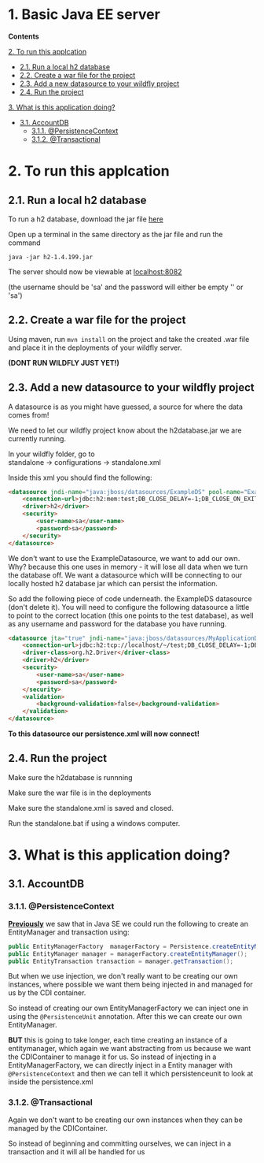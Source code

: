 # 1. Basic Java EE server

**Contents**

[2. To run this applcation](#2-to-run-this-applcation)
- [2.1. Run a local h2 database](#21-run-a-local-h2-database)
- [2.2. Create a war file for the project](#22-create-a-war-file-for-the-project)    
- [2.3. Add a new datasource to your wildfly project](#23-add-a-new-datasource-to-your-wildfly-project)
- [2.4. Run the project](#24-run-the-project)

[3. What is this application doing?](#3-what-is-this-application-doing)    
- [3.1. AccountDB](#31-accountdb)        
    - [3.1.1. @PersistenceContext](#311-persistencecontext)        
    - [3.1.2. @Transactional](#312-transactional)

# 2. To run this applcation

## 2.1. Run a local h2 database
To run a h2 database, download the jar file [here](http://repo2.maven.org/maven2/com/h2database/h2/1.4.199/h2-1.4.199.jar)

Open up a terminal in the same directory as the jar file and run the command

`java -jar h2-1.4.199.jar`

The server should now be viewable at [localhost:8082](http://localhost:8082)

(the username should be 'sa' and the password will either be empty '' or 'sa')

## 2.2. Create a war file for the project
Using maven, run `mvn install` on the project and take the created .war file and place it in the deployments of your wildfly server.

**(DONT RUN WILDFLY JUST YET!)**

## 2.3. Add a new datasource to your wildfly project
A datasource is as you might have guessed, a source for where the data comes from!

We need to let our wildfly project know about the h2database.jar we are currently running.


In your wildfly folder, go to\
standalone -> configurations -> standalone.xml

Inside this xml you should find the following:
```html
<datasource jndi-name="java:jboss/datasources/ExampleDS" pool-name="ExampleDS" enabled="true" use-java-context="true">
    <connection-url>jdbc:h2:mem:test;DB_CLOSE_DELAY=-1;DB_CLOSE_ON_EXIT=FALSE</connection-url>
    <driver>h2</driver>
    <security>
        <user-name>sa</user-name>
        <password>sa</password>
    </security>
</datasource>
```

We don't want to use the ExampleDatasource, we want to add our own. Why? because this one uses in memory - it will lose all data when we turn the database off. We want a datasource which willl be connecting to our locally hosted h2 database jar which can persist the information.

So add the following piece of code underneath. the ExampleDS datasource (don't delete it). 
You will need to configure the following datasource a little to point to the correct location (this one points to the test database), as well as any username and password for the database you have running.
```html
<datasource jta="true" jndi-name="java:jboss/datasources/MyApplicationDS" pool-name="MyApplicationDS" enabled="true" use-ccm="true">
    <connection-url>jdbc:h2:tcp://localhost/~/test;DB_CLOSE_DELAY=-1;DB_CLOSE_ON_EXIT=FALSE</connection-url> 
    <driver-class>org.h2.Driver</driver-class>
    <driver>h2</driver>
    <security>
        <user-name>sa</user-name>
        <password>sa</password>
    </security>
    <validation>
        <background-validation>false</background-validation>
    </validation> 
</datasource> 
```

**To this datasource our persistence.xml will now connect!**

## 2.4. Run the project
Make sure the h2database is runnning

Make sure the war file is in the deployments

Make sure the standalone.xml is saved and closed.

Run the standalone.bat if using a windows computer.

# 3. What is this application doing?

## 3.1. AccountDB

### 3.1.1. @PersistenceContext
[**Previously**](https://github.com/christophperrins/JPA-with-SE) we saw that in Java SE we could run the following to create an EntityManager and transaction using:
```Java
public EntityManagerFactory  managerFactory = Persistence.createEntityManagerFactory("myPU");
public EntityManager manager = managerFactory.createEntityManager(); 
public EntityTransaction transaction = manager.getTransaction();
```
But when we use injection, we don't really want to be creating our own instances, where possible we want them being injected in and managed for us by the CDI container.

So instead of creating our own EntityManagerFactory we can inject one in using the `@PersistenceUnit` annotation. After this we can create our own EntityManager. 

**BUT** this is going to take longer, each time creating an instance of a entitymanager, which again we want abstracting from us because we want the CDIContainer to manage it for us. So instead of injecting in a EntityManagerFactory, we can directly inject in a Entity manager with  `@PersistenceContext` and then we can tell it which persistenceunit to look at inside the persistence.xml

### 3.1.2. @Transactional
Again we don't want to be creating our own instances when they can be managed by the CDIContainer. 

So instead of beginning and committing ourselves, we can inject in a transaction and it will all be handled for us

